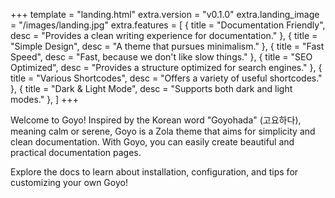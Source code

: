 +++
template = "landing.html"
extra.version = "v0.1.0"
extra.landing_image = "/images/landing.jpg"
extra.features = [
    { title = "Documentation Friendly", desc = "Provides a clean writing experience for documentation." },
    { title = "Simple Design", desc = "A theme that pursues minimalism." },
    { title = "Fast Speed", desc = "Fast, because we don't like slow things." },
    { title = "SEO Optimized", desc = "Provides a structure optimized for search engines." },
    { title = "Various Shortcodes", desc = "Offers a variety of useful shortcodes." },
    { title = "Dark & Light Mode", desc = "Supports both dark and light modes." },
]
+++

Welcome to Goyo! Inspired by the Korean word "Goyohada" (고요하다), meaning calm or serene, Goyo is a Zola theme that aims for simplicity and clean documentation. With Goyo, you can easily create beautiful and practical documentation pages.

Explore the docs to learn about installation, configuration, and tips for customizing your own Goyo!
